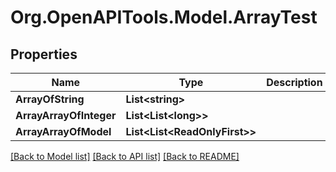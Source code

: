 # Org.OpenAPITools.Model.ArrayTest

## Properties

Name | Type | Description | Notes
------------ | ------------- | ------------- | -------------
**ArrayOfString** | **List&lt;string&gt;** |  | [optional] 
**ArrayArrayOfInteger** | **List&lt;List&lt;long&gt;&gt;** |  | [optional] 
**ArrayArrayOfModel** | **List&lt;List&lt;ReadOnlyFirst&gt;&gt;** |  | [optional] 

[[Back to Model list]](../../README.md#documentation-for-models) [[Back to API list]](../../README.md#documentation-for-api-endpoints) [[Back to README]](../../README.md)

